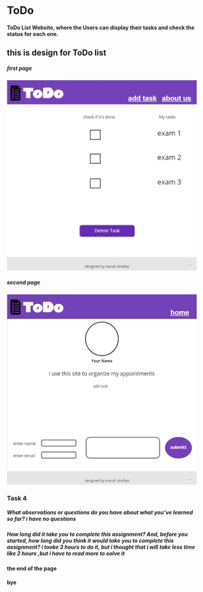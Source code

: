 # ToDo
#### ToDo List Website, where the Users can display their tasks and check the status for each one.

## this is design for ToDo list 
#####  first page

![alttex](assets/homePage.jpg) 
#####  second page
![alttex](assets/aboutPage.jpg)


### Task 4
##### What observations or questions do you have about what you’ve learned so far? i have no questions

##### How long did it take you to complete this assignment? And, before you started, how long did you think it would take you to complete this assignment?  i tooke 3 hours to do it, but i thought that i will take less time like 2 hours ,but i have to read more to solve it  


#### the end of the page 
#### bye

